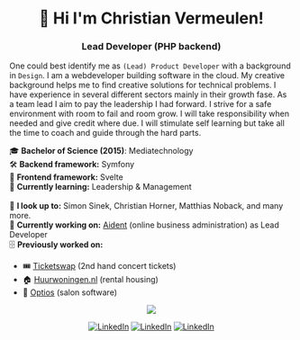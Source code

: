 <h1 align="center">👋 Hi I'm Christian Vermeulen!</h1>
<h3 align="center">Lead Developer (PHP backend)</h3>

One could best identify me as `(Lead) Product Developer` with a background in `Design`. I am a webdeveloper building software in the cloud. My creative background helps me to find creative solutions for technical problems. I have experience in several different sectors mainly in their growth fase. As a team lead I aim to pay the leadership I had forward. I strive for a safe environment with room to fail and room grow. I will take responsibility when needed and give credit where due. I will stimulate self learning but take all the time to coach and guide through the hard parts.

<p>
  🎓 <b>Bachelor of Science (2015)</b>: Mediatechnology<br/>
  🛠️ <b>Backend framework:</b> Symfony<br/>
  🎨 <b>Frontend framework:</b> Svelte<br/>
  🌱 <b>Currently learning:</b> Leadership & Management<br/><br/>
  👀 <b>I look up to:</b> Simon Sinek, Christian Horner, Matthias Noback, and many more.<br/>
  🔭 <b>Currently working on:</b> <a href="https://onlineadministratie.be">Aident</a> (online business administration) as Lead Developer<br/>
  🗄️ <b>Previously worked on:</b>
</p>
<ul>
  <li>🎟️ <a href="https://ticketswap.com">Ticketswap</a> (2nd hand concert tickets)</li>
  <li>🏠 <a href="https://huurwononingen.nl">Huurwoningen.nl</a> (rental housing)</li>
  <li>💈 <a href="https://optios.net">Optios</a> (salon software)</li>
</ul>

<p align="center"><img src="http://github-profile-summary-cards.vercel.app/api/cards/profile-details?username=christianvermeulen&theme=default"/></p>
<p align="center">
  <a href="https://linkedin.com/in/christianvermeulen"><img src="https://img.shields.io/badge/-linkedin-blue?style=for-the-badge&logo=linkedin&logoColor=white" alt="LinkedIn"/></a>
    <a href="https://twitter.com/christian__v"><img src="https://img.shields.io/badge/-twitter-blue?style=for-the-badge&logo=twitter&logoColor=white" alt="LinkedIn"/></a>
  <a href="https://christianvermeulen.net"><img src="https://img.shields.io/badge/-website-blue?style=for-the-badge&logo=html5&logoColor=white" alt="LinkedIn"/></a>
</p>
<!--
---

### My main skills

I've been working almost exclusively in PHP using the Symfony framework. Though the framework was very helpful to learn about OOP, MVC and general bootstrapping it is now fading more and more to be just an infrastructure toolkit to strap your interface / requests to your application. My favourite challenges now are looking at architecture and improving platform stability, scalability and maintainability. This means thinking about business logic, domain contexts and knowing (usually after experiencing!) when to (perhaps NOT) use which techniques or technology.

### Symfony

The back-end framework of my choice is Symfony. I chose Symfony because it is built up of several different open source projects which you can easily swap around. It also provides a very easy way of extending the framework with your own stuff. Symfony has also helped me learn a lot about programming and other systems. Even though Symfony made a lot of things easier, lately i'm challenging myself to not use the entire framework by default but only the needed components. However, it has always been through Symfony that I have been able to grow as a Developer.

- Doctrine
- Postgres / Mysql
- Twig
- CQRS
- PHPUnit
- Behat
- Hexagonal Architecture
- Domain Driven Design
- Docker / Vagrant
- Elastic Search
- Rabbit MQ
- Event Sourcing / -Stores
- CI / CD (Jenkins, Travis, Github Actions, etc.)
- Google Cloud Platform / Kubernetes

## Product Development Manifesto

1. Establisch a safe environment
1. Agile (Scrum / Kanban, hell, Scrumban!)
1. DECH: DDD, Eventbus, CQRS, Hexagonal
1. Tests tests tests (PHPUnit, Behat, Cypress, Deptrac)
1. Code Reviews
1. Ship fast, fail fast (CI/CD)
1. Monitoring
1. Scaling up in the future (Eventstores, Eventsourcing, AMQP, Microservices)


**ChristianVermeulen/ChristianVermeulen** is a ✨ _special_ ✨ repository because its `README.md` (this file) appears on your GitHub profile.

Here are some ideas to get you started:

- 🔭 I’m currently working on ...
- 🌱 I’m currently learning ...
- 👯 I’m looking to collaborate on ...
- 🤔 I’m looking for help with ...
- 💬 Ask me about ...
- 📫 How to reach me: ...
- 😄 Pronouns: ...
- ⚡ Fun fact: ...
-->
